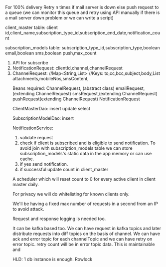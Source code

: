 For 100% delivery
Retry n times if mail server is down
else push request to a queue
(we can monitor this queue and retry using API manually
if there is a mail server down problem or we can write a script)

client_master table:
client id,client_name,subscription_type_id,subscription_end_date,notification_count

subscription_models table:
subscription_type_id,subscription_type,boolean email,boolean sms,boolean push,max_count

1. API for subscribe
2. NotificationRequest:
    clientId,channel,channelRequest
3. ChannelRequest:
  //Map<String,List<Object>>
   //Keys: to,cc,bcc,subject,body,List<Attachment> attachments,mobileNos,smsContent,

Beans required:
   ChannelRequest, (abstract class)
   emailRequest,(extending ChannelRequest)
   smsRequest,(extending ChannelRequest)
   pushRequest(extending ChannelRequest)
   NotificationRequest

ClientMasterDao:
   insert
   update
   select

SubscriptionModelDao:
   insert

NotificationService:
   1. validate request
   2. check if client is subscribed and is eligible to send notification.
   To avoid join with subscription_models table we can store subscription_models's
   static data in the app memory or can use cache.
   3. if yes send notification.
   4. if successful update count in client_master

A scheduler which will reset count to 0 for every active client in client master daily.

For privacy we will do whitelisting for known clients only.

We'll be having a fixed max number of requests in a second from an IP to avoid attack.

Request and response logging is needed too.

It can be kafka based too.
We can have request in kafka topics and later distribute requests into diff topics
on the basis of channel.
We can have ack and error topic for each channelTopic and we can have retry on error topic.
retry count will be in error topic data.
This is maintainable and


HLD:
1 db instance is enough. Rowlock
